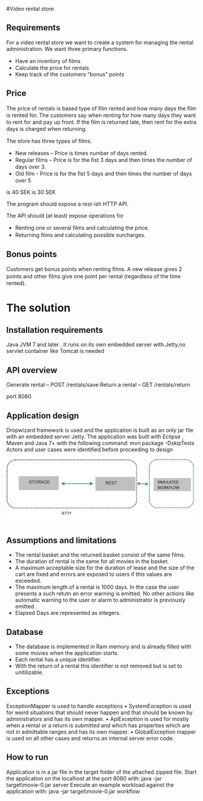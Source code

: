 #Video rental store

## Requirements
For a video rental store we want to create a system for managing the rental administration.
We want three primary functions.
- Have an inventory of ﬁlms
- Calculate the price for rentals
- Keep track of the customers “bonus” points

## Price
The price of rentals is based type of ﬁlm rented and how many days the ﬁlm is rented for.
The customers say when renting for how many days they want to rent for and pay up front. If
the ﬁlm is returned late, then rent for the extra days is charged when returning.

The store has three types of ﬁlms.
- New releases – Price is <premium price> times number of days rented.
- Regular ﬁlms – Price is <basic price> for the ﬁst 3 days and then <basic price> times
the number of days over 3.
- Old ﬁlm - Price is <basic price> for the ﬁst 5 days and then <basic price> times the
number of days over 5

<premium price> is 40 SEK
<basic price> is 30 SEK

The program should expose a rest-ish HTTP API.
 
The API should (at least) expose operations for
- Renting one or several ﬁlms and calculating the price.
- Returning ﬁlms and calculating possible surcharges.

## Bonus points
Customers get bonus points when renting ﬁlms. A new release gives 2 points and other ﬁlms
give one point per rental (regardless of the time rented).

# The solution

## Installation requirements
Java JVM 7 and later .
It runs on its own embedded server with Jetty,no servlet container like Tomcat is needed

## API overview
Generate rental – POST /rentals/save 
Return a rental – GET /rentals/return 

port 8080  

## Application design
Dropwizard framework is used and the application is built as an only jar file with an embedded server Jetty.
The application was built with Eclipse , Maven and Java 7+ with the following command:
mvn package -DskipTests
Actors and user cases were identified before proceeding to design

![Alt text](MOVIE_api.jpg "architecture")

## Assumptions and limitations
- The rental basket and the returned basket consist of the same films.
- The duration of rental is the same for all movies in the basket.
- A maximum acceptable size for the  duration of lease and the size of the cart are fixed and 
errors are exposed to users if this values are exceeded.
- The maximum length of a rental is 1000 days. In the case the user presents a such retutn an 
error warning is emitted. No other actions like automatic warning to the user or alarm to 
administrator is previously emitted .
- Elapsed Days are represented as integers.

## Database
- The database is implemented in Ram memory and is already filled with some movies when
the application starts.
- Each rental has a unique identifier.
- With the return of a rental this identifier is not removed but is set to unitilizable.

## Exceptions
ExceptionMapper is used to handle exceptions • SystemException is used for weird situations that should never happen and that should be 
known by administrators and has its own mapper.
• ApiException is used for mostly when a rental or a return is submitted and which has 
properties which are not in admittable ranges and has its own mapper.
• GlobalException mapper is used on all other cases and returns an internal server error code. 

## How to run
Application is in a jar file in the target folder of the attached zipped file. 
Start the application on the localhost at the port 8080 with:
java -jar target\movie-0.jar server 
Execute an example workload against the application with:
java -jar target\movie-0.jar workflow